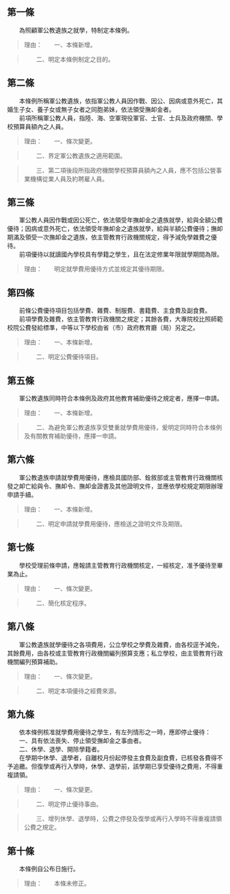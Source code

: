 第一條 
-------
　　為照顧軍公教遺族之就學，特制定本條例。  
> 理由：　　一、本條新增。

> 　　二、明定本條例制定之目的。



第二條 
-------
　　本條例所稱軍公教遺族，依指軍公教人員因作戰、因公、因病或意外死亡，其婚生子女、養子女或無子女者之同胞弟妹，依法領受撫卹金者。  
　　前項所稱軍公教人員，指陸、海、空軍現役軍官、士官、士兵及政府機關、學校預算員額內之人員。  
> 理由：　　一、條次變更。

> 　　二、界定軍公教遺族之適用範圍。

> 　　三、第二項後段所指政府機關學校預算員額內之人員，應不包括公營事業機構從業人員及約聘雇人員。



第三條 
-------
　　軍公教人員因作戰或因公死亡，依法領受年撫卹金之遺族就學，給與全額公費優待；因病或意外死亡，依法領受年撫卹金之遺族就學，給與半額公費優待；撫卹期滿及領受一次撫卹金之遺族，依主管教育行政機關規定，得予減免學雜費之優待。  
　　前項優待以就讀國內學校具有學籍之學生，且在法定修業年限就學期間為限。  
> 理由：　　明定就學費用優待方式並規定其優待期限。



第四條 
-------
　　前條公費優待項目包括學費、雜費、制服費、書籍費、主食費及副食費。  
　　前項學費及雜費，依主管教育行政機關之規定；其餘各費，大專院校比照師範校院公費發給標準，中等以下學校由省（市）政府教育廳（局）另定之。  
> 理由：　　一、本條新增。

> 　　二、明定公費優待項目。



第五條 
-------
　　軍公教遺族同時符合本條例及政府其他教育補助優待之規定者，應擇一申請。  
> 理由：　　一、本條新增。

> 　　二、為避免軍公教遺族享受雙重就學費用優待，爰明定同時符合本條例及有關教育補助優待，應擇一申請。



第六條 
-------
　　軍公教遺族申請就學費用優待，應檢具國防部、銓敘部或主管教育行政機關核發之卹亡給與令、撫卹令、撫卹金證書及其他證明文件，並應依學校規定期限辦理申請手續。  
> 理由：　　一、本條新增。

> 　　二、明定申請就學費用優待，應檢送之證明文件及期限。



第七條 
-------
　　學校受理前條申請，應報請主管教育行政機關核定，一經核定，准予優待至畢業為止。  
> 理由：　　一、條次變更。

> 　　二、簡化核定程序。



第八條 
-------
　　軍公教遺族就學優待之各項費用，公立學校之學費及雜費，由各校逕予減免，其餘費用，由各校或主管教育行政機關編列預算支應；私立學校，由主管教育行政機關編列預算補助。  
> 理由：　　一、條次變更。

> 　　二、明定本項優待之經費來源。



第九條 
-------
　　依本條例核准就學費用優待之學生，有左列情形之一時，應即停止優待：  
　　一、具有依法喪失、停止領受撫卹金之事由者。  
　　二、休學、退學、開除學籍者。  
　　在學期中休學、退學者，自離校月份起停發主食費及副食費，已核發各費得不予追繳。但復學或再行入學時，休學、退學前，該學期已享受優待之費用，不得重複請領。  
> 理由：　　一、條次變更。

> 　　二、明定停止優待事由。

> 　　三、增列休學、退學時，公費之停發及復學或再行入學時不得重複請領公費之規定。



第十條 
-------
　　本條例自公布日施行。  
> 理由：　　本條未修正。